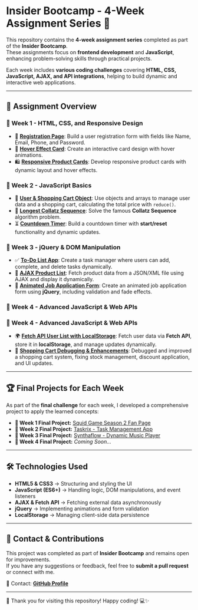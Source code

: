 # Insider Bootcamp - 4-Week Assignment Series 🚀

This repository contains the **4-week assignment series** completed as part of the **Insider Bootcamp**.  
These assignments focus on **frontend development** and **JavaScript**, enhancing problem-solving skills through practical projects.

Each week includes **various coding challenges** covering **HTML, CSS, JavaScript, AJAX, and API integrations**, helping to build dynamic and interactive web applications.

---

## 📌 **Assignment Overview**

### **🔹 Week 1 - HTML, CSS, and Responsive Design**

- 📌 **[Registration Page](https://github.com/haloglu/insider-homeworks/tree/main/Week%201/Homework%201%20-%20Registration%20Page)**: Build a user registration form with fields like Name, Email, Phone, and Password.
- 🎨 **[Hover Effect Card](https://github.com/haloglu/insider-homeworks/tree/main/Week%201/Homework%202%20-%20Hover%20Effect%20Card)**: Create an interactive card design with hover animations.
- 🛍️ **[Responsive Product Cards](https://github.com/haloglu/insider-homeworks/tree/main/Week%201/Homework%203%20-%20Responsive%20Product%20Cards)**: Develop responsive product cards with dynamic layout and hover effects.

### **🔹 Week 2 - JavaScript Basics**

- 🛒 **[User & Shopping Cart Object](https://github.com/haloglu/insider-homeworks/tree/main/Week%202/Homework%201%20-%20User%20%26%20Shopping%20Cart%20Object)**: Use objects and arrays to manage user data and a shopping cart, calculating the total price with `reduce()`.
- 🔢 **[Longest Collatz Sequence](https://github.com/haloglu/insider-homeworks/tree/main/Week%202/Homework%202%20-%20Longest%20Collatz%20Sequence)**: Solve the famous **Collatz Sequence** algorithm problem.
- ⏳ **[Countdown Timer](https://github.com/haloglu/insider-homeworks/tree/main/Week%202/Homework%203%20-%20Countdown%20Timer)**: Build a countdown timer with **start/reset** functionality and dynamic updates.

### **🔹 Week 3 - jQuery & DOM Manipulation**

- ✅ **[To-Do List App](https://github.com/haloglu/insider-homeworks/tree/main/Week%203/Homework%201%20-%20To-Do%20List%20App)**: Create a task manager where users can add, complete, and delete tasks dynamically.
- 🔄 **[AJAX Product List](https://github.com/haloglu/insider-homeworks/tree/main/Week%203/Homework%202%20-%20AJAX%20Product%20List)**: Fetch product data from a JSON/XML file using AJAX and display it dynamically.
- 📝 **[Animated Job Application Form](https://github.com/haloglu/insider-homeworks/tree/main/Week%203/Homework%203%20-%20Animated%20Job%20Application%20Form)**: Create an animated job application form using **jQuery**, including validation and fade effects.

### **🔹 Week 4 - Advanced JavaScript & Web APIs**

### **🔹 Week 4 - Advanced JavaScript & Web APIs**

- 🌍 **[Fetch API User List with LocalStorage](https://github.com/haloglu/insider-homeworks/tree/main/Week%204/Homework%201%20-%20Fetch%20API%20User%20List%20with%20localStorage)**: Fetch user data via **Fetch API**, store it in **localStorage**, and manage updates dynamically.
- 🛒 **[Shopping Cart Debugging & Enhancements](https://github.com/haloglu/insider-homeworks/tree/main/week-4/homework-2-shopping-card-debugging)**: Debugged and improved a shopping cart system, fixing stock management, discount application, and UI updates.

---

## 🏆 **Final Projects for Each Week**

As part of the **final challenge** for each week, I developed a comprehensive project to apply the learned concepts:

- **🏁 Week 1 Final Project:** [Squid Game Season 2 Fan Page](https://github.com/haloglu/squid-game-season-2-fan-page)
- **🏁 Week 2 Final Project:** [Taskrix - Task Management App](https://github.com/haloglu/taskrix)
- **🏁 Week 3 Final Project:** [Synthaflow - Dynamic Music Player](https://github.com/haloglu/synthaflow)
- **🏁 Week 4 Final Project:** _Coming Soon..._

---

## 🛠 **Technologies Used**

- **HTML5 & CSS3** → Structuring and styling the UI
- **JavaScript (ES6+)** → Handling logic, DOM manipulations, and event listeners
- **AJAX & Fetch API** → Fetching external data asynchronously
- **jQuery** → Implementing animations and form validation
- **LocalStorage** → Managing client-side data persistence

---

## 📩 **Contact & Contributions**

This project was completed as part of **Insider Bootcamp** and remains open for improvements.  
If you have any suggestions or feedback, feel free to **submit a pull request** or connect with me.

📧 Contact: **[GitHub Profile](https://github.com/haloglu)**

---

🚀 Thank you for visiting this repository! Happy coding! 💻✨
